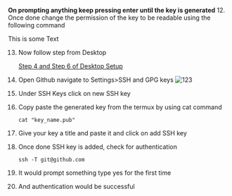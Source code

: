 **On prompting anything keep pressing enter until the key is generated**
12. Once done change the permission of the key to be readable using the following command

This is some Text

13. Now follow step from Desktop 

	 [Step 4 and Step 6 of Desktop Setup](#Desktop)

14. Open Github navigate to Settings>SSH and GPG keys
![123](https://github.com/guravsuyash/Testrepo/assets/55230261/b9528f39-24da-41f5-8253-f7172388df7a)

15. Under SSH Keys click on new SSH key

16. Copy paste the generated key from the termux by using cat command

	 ```
	 cat "key_name.pub"
	 ```

17. Give your key a title and paste it and click on add SSH key
18. Once done SSH key is added, check for authentication 

	 ```
	 ssh -T git@github.com
	 ```

19. It would prompt something type yes for the first time 
20. And authentication would be successful 